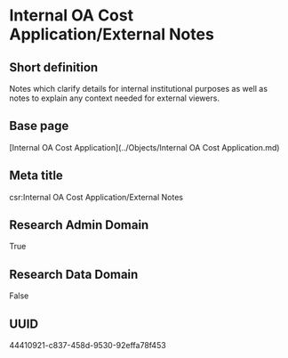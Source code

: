 # Internal OA Cost Application/External Notes
## Short definition
Notes which clarify details for internal institutional purposes as well as notes to explain any context needed for external viewers.
## Base page
[Internal OA Cost Application](../Objects/Internal OA Cost Application.md)
## Meta title
csr:Internal OA Cost Application/External Notes
## Research Admin Domain
True
## Research Data Domain
False
## UUID
44410921-c837-458d-9530-92effa78f453

